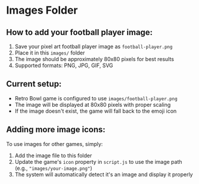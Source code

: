 # Images Folder

## How to add your football player image:

1. Save your pixel art football player image as `football-player.png`
2. Place it in this `images/` folder
3. The image should be approximately 80x80 pixels for best results
4. Supported formats: PNG, JPG, GIF, SVG

## Current setup:
- Retro Bowl game is configured to use `images/football-player.png`
- The image will be displayed at 80x80 pixels with proper scaling
- If the image doesn't exist, the game will fall back to the emoji icon

## Adding more image icons:
To use images for other games, simply:
1. Add the image file to this folder
2. Update the game's `icon` property in `script.js` to use the image path (e.g., `"images/your-image.png"`)
3. The system will automatically detect it's an image and display it properly
